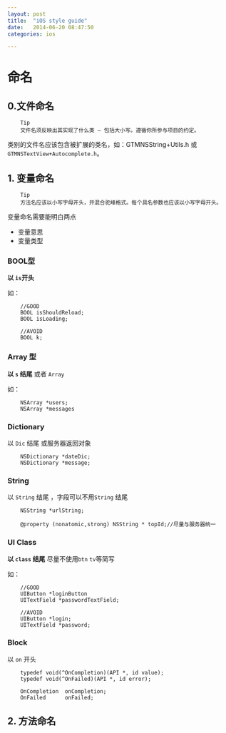 ```yaml
---
layout: post
title:  "iOS style guide"
date:   2014-06-20 08:47:50
categories: ios

---
```


# 命名
## 0.文件命名
		Tip
		文件名须反映出其实现了什么类 – 包括大小写。遵循你所参与项目的约定。
	
类别的文件名应该包含被扩展的类名，如：GTMNSString+Utils.h 或``GTMNSTextView+Autocomplete.h``。

## 1. 变量命名

		Tip
		方法名应该以小写字母开头，并混合驼峰格式。每个具名参数也应该以小写字母开头。
	
变量命名需要能明白两点

* 变量意思
* 变量类型


### BOOL型
**以 ``is``开头**

如：

		//GOOD
		BOOL isShouldReload;
		BOOL isLoading;
		
		//AVOID
		BOOL k;
	

### Array 型
**以 ``s`` 结尾** 或者 `Array` 

如：

		NSArray *users;
		NSArray *messages
	

### Dictionary
以 `Dic` 结尾  或服务器返回对象

		NSDictionary *dateDic;
		NSDictionary *message;
	
	
### String
以 `String` 结尾 ，字段可以不用`String` 结尾

		NSString *urlString;
		
		@property (nonatomic,strong) NSString * topId;//尽量与服务器统一
	
	
### UI Class
**以 ``class`` 结尾** 尽量不使用`btn` `tv`等简写

如：

		//GOOD
		UIButton *loginButton
		UITextField *passwordTextField;
		
		//AVOID
		UIButton *login;
		UITextField *password;
	
### Block 

以 `on` 开头

		typedef void(^OnCompletion)(API *, id value);
		typedef void(^OnFailed)(API *, id error);
		
		OnCompletion  onCompletion;
	    OnFailed      onFailed;


## 2. 方法命名

